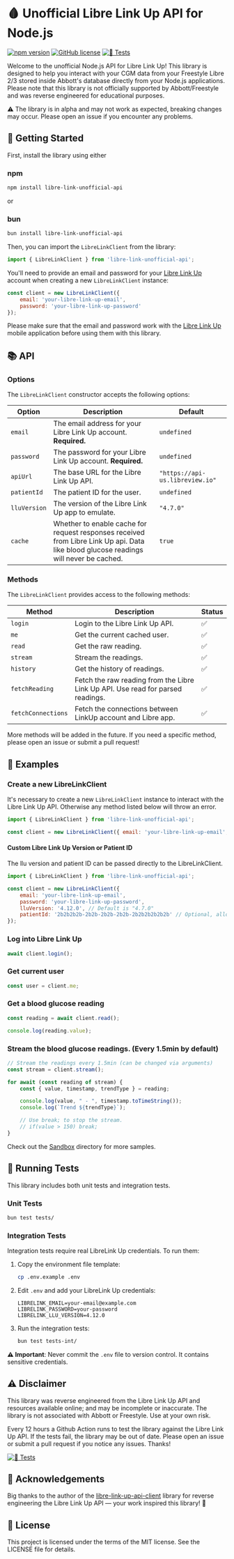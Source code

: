 # 🩸 Unofficial Libre Link Up API for Node.js

[![npm version](https://badge.fury.io/js/libre-link-unofficial-api.svg)](https://www.npmjs.com/package/libre-link-unofficial-api)
[![GitHub license](https://img.shields.io/github/license/DRFR0ST/libre-link-unofficial-api)](https://github.com/DRFR0ST/libre-link-unofficial-api/blob/main/LICENSE)
[![🧪 Tests](https://github.com/DRFR0ST/libre-link-unofficial-api/actions/workflows/test.yml/badge.svg)](https://github.com/DRFR0ST/libre-link-unofficial-api/actions/workflows/test.yml)

Welcome to the unofficial Node.js API for Libre Link Up! This library is designed to help you interact with your CGM data from your Freestyle Libre 2/3 stored inside Abbott's database directly from your Node.js applications. Please note that this library is not officially supported by Abbott/Freestyle and was reverse engineered for educational purposes.

⚠️ The library is in alpha and may not work as expected, breaking changes may occur. Please open an issue if you encounter any problems.

## 🚀 Getting Started

First, install the library using either

### npm
```sh
npm install libre-link-unofficial-api
```

or

### bun
```sh
bun install libre-link-unofficial-api
```

Then, you can import the `LibreLinkClient` from the library:

```js
import { LibreLinkClient } from 'libre-link-unofficial-api';
```

You'll need to provide an email and password for your [Libre Link Up](https://librelinkup.com/) account when creating a new `LibreLinkClient` instance:

```js
const client = new LibreLinkClient({ 
    email: 'your-libre-link-up-email', 
    password: 'your-libre-link-up-password' 
});
```

Please make sure that the email and password work with the [Libre Link Up](https://librelinkup.com/) mobile application before using them with this library.

## 📚 API

### Options

The `LibreLinkClient` constructor accepts the following options:

Option | Description | Default
--- | --- | ---
`email` | The email address for your Libre Link Up account. **Required.** | `undefined`
`password` | The password for your Libre Link Up account. **Required.** | `undefined`
`apiUrl` | The base URL for the Libre Link Up API. | `"https://api-us.libreview.io"`
`patientId` | The patient ID for the user. | `undefined`
`lluVersion` | The version of the Libre Link Up app to emulate. | `"4.7.0"`
`cache` | Whether to enable cache for request responses received from Libre Link Up api. Data like blood glucose readings will never be cached. | `true`

### Methods
The `LibreLinkClient` provides access to the following methods:

Method | Description | Status
--- | --- | ---
`login` | Login to the Libre Link Up API. | ✅
`me` | Get the current cached user. | ✅
`read` | Get the raw reading. | ✅
`stream` | Stream the readings. | ✅
`history` | Get the history of readings. | ✅
`fetchReading` | Fetch the raw reading from the Libre Link Up API. Use read for parsed readings. | ✅
`fetchConnections` | Fetch the connections between LinkUp account and Libre app. | ✅

More methods will be added in the future. If you need a specific method, please open an issue or submit a pull request!

## 📖 Examples

### Create a new LibreLinkClient
It's necessary to create a new `LibreLinkClient` instance to interact with the Libre Link Up API. Otherwise any method listed below will throw an error.
```js
import { LibreLinkClient } from 'libre-link-unofficial-api';

const client = new LibreLinkClient({ email: 'your-libre-link-up-email', password: 'your-libre-link-up-password' });
```

#### Custom Libre Link Up Version or Patient ID

The llu version and patient ID can be passed directly to the LibreLinkClient.

```js
import { LibreLinkClient } from 'libre-link-unofficial-api';

const client = new LibreLinkClient({ 
    email: 'your-libre-link-up-email', 
    password: 'your-libre-link-up-password',
    lluVersion: '4.12.0', // Default is "4.7.0"
    patientId: '2b2b2b2b-2b2b-2b2b-2b2b-2b2b2b2b2b2b' // Optional, allows selecting a specific patient
});
```

### Log into Libre Link Up
```js
await client.login();
```

### Get current user
```js
const user = client.me;
```

### Get a blood glucose reading
```js
const reading = await client.read();

console.log(reading.value);
```

### Stream the blood glucose readings. (Every 1.5min by default)
```js
// Stream the readings every 1.5min (can be changed via arguments)
const stream = client.stream();

for await (const reading of stream) {
    const { value, timestamp, trendType } = reading;

    console.log(value, " - ", timestamp.toTimeString());
    console.log(`Trend ${trendType}`);

    // Use break; to stop the stream.
    // if(value > 150) break;
}
```

Check out the [Sandbox](https://github.com/DRFR0ST/libre-link-unofficial-api/blob/main/sandbox/index.ts) directory for more samples.

## 🧪 Running Tests

This library includes both unit tests and integration tests.

### Unit Tests

```bash
bun test tests/
```

### Integration Tests

Integration tests require real LibreLink Up credentials. To run them:

1. Copy the environment file template:

   ```bash
   cp .env.example .env
   ```

2. Edit `.env` and add your LibreLink Up credentials:

   ```env
   LIBRELINK_EMAIL=your-email@example.com
   LIBRELINK_PASSWORD=your-password
   LIBRELINK_LLU_VERSION=4.12.0
   ```

3. Run the integration tests:

   ```bash
   bun test tests-int/
   ```

**⚠️ Important**: Never commit the `.env` file to version control. It contains sensitive credentials.

## ⚠️ Disclaimer

This library was reverse engineered from the Libre Link Up API and resources available online; and may be incomplete or inaccurate. The library is not associated with Abbott or Freestyle. Use at your own risk.

Every 12 hours a Github Action runs to test the library against the Libre Link Up API. If the tests fail, the library may be out of date. Please open an issue or submit a pull request if you notice any issues. Thanks!

[![🧪 Tests](https://github.com/DRFR0ST/libre-link-unofficial-api/actions/workflows/test.yml/badge.svg)](https://github.com/DRFR0ST/libre-link-unofficial-api/actions/workflows/test.yml)

## 🙏 Acknowledgements

Big thanks to the author of the [libre-link-up-api-client](https://github.com/DiaKEM/libre-link-up-api-client) library for reverse engineering the Libre Link Up API — your work inspired this library! 🚀

## 📝 License

This project is licensed under the terms of the MIT license. See the LICENSE file for details.
